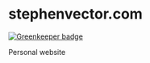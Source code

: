 # stephenvector.com

[![Greenkeeper badge](https://badges.greenkeeper.io/stephenvector/stephenvector.com.svg)](https://greenkeeper.io/)

Personal website 
